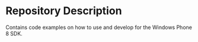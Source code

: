 # Repository Description
Contains code examples on how to use and develop for the Windows Phone 8 SDK. 